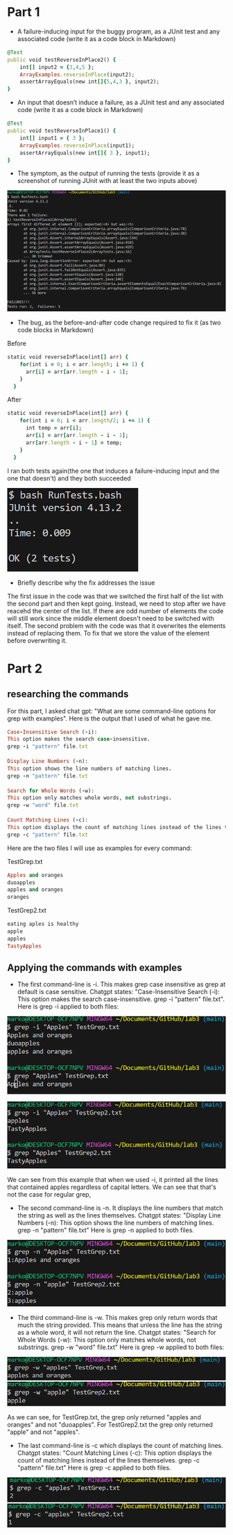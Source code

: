 # Part 1 #

* A failure-inducing input for the buggy program, as a JUnit test and any associated code (write it as a code block in Markdown)

```ruby
@Test 
public void testReverseInPlace2() {
	int[] input2 = {3,4,5 };
	ArrayExamples.reverseInPlace(input2);
	assertArrayEquals(new int[]{5,4,3 }, input2);
}


```


* An input that doesn’t induce a failure, as a JUnit test and any associated code (write it as a code block in Markdown)

```ruby
@Test 
public void testReverseInPlace1() {
    int[] input1 = { 3 };
    ArrayExamples.reverseInPlace(input1);
    assertArrayEquals(new int[]{ 3 }, input1);
}
```

* The symptom, as the output of running the tests (provide it as a screenshot of running JUnit with at least the two inputs above)

![image](symptom.png)


* The bug, as the before-and-after code change required to fix it (as two code blocks in Markdown)

Before
```ruby
static void reverseInPlace(int[] arr) {
    for(int i = 0; i < arr.length; i += 1) {
      arr[i] = arr[arr.length - i - 1];
    }
  }
```

After
```ruby
static void reverseInPlace(int[] arr) {
    for(int i = 0; i < arr.length/2; i += 1) {
      int temp = arr[i];
      arr[i] = arr[arr.length - i - 1];
      arr[arr.length - i - 1] = temp;
    }
  }


```


I ran both tests again(the one that induces a failure-inducing input and the one that doesn't) and they both succeeded

![image](symptom3.png)



* Briefly describe why the fix addresses the issue

The first issue in the code was that we switched the first half of the list with the second part and then kept going. Instead, we need to stop after we have reacehd the center of the list. If there are odd number of elements the code will still work since the middle element doesn't need to be switched with itself. The second problem with the code was that it overwrites the elements instead of replacing them. To fix that we store the value of the element before overwriting it.






# Part 2 #

## researching the commands ##
For this part, I asked chat gpt: "What are some command-line options for grep with examples". Here is the output that I used of what he gave me. 

```ruby
Case-Insensitive Search (-i):
This option makes the search case-insensitive.
grep -i "pattern" file.txt

Display Line Numbers (-n):
This option shows the line numbers of matching lines.
grep -n "pattern" file.txt

Search for Whole Words (-w):
This option only matches whole words, not substrings.
grep -w "word" file.txt

Count Matching Lines (-c):
This option displays the count of matching lines instead of the lines themselves.
grep -c "pattern" file.txt
```

Here are the two files I will use as examples for every command:

TestGrep.txt			
```ruby				
Apples and oranges		
duoapples
apples and oranges
oranges
```

TestGrep2.txt
```ruby
eating aples is healthy
apple
apples
TastyApples
```

## Applying the commands with examples ##

* The first command-line is -i. This makes grep case insensitive as grep at default is case sensitive. Chatgpt states: "Case-Insensitive Search (-i): This option makes the search case-insensitive. grep -i "pattern" file.txt".
Here is grep -i applied to both files:

![image](grep1.png)

![image](grep2.png)

We can see from this example that when we used -i, it printed all the lines that contained apples regardless of capital letters. 
We can see that that's not the case for regular grep,

* The second command-line is -n. It displays the line numbers that match the string as well as the lines themselves. Chatgpt states: "Display Line Numbers (-n):
This option shows the line numbers of matching lines. grep -n "pattern" file.txt"
Here is grep -n applied to both files.

![image](grep34.png)

* The third command-line is -w. This makes grep only return words that much the string provided. This means that unless the line has the string as a whole word, it will not return the line.
Chatgpt states: "Search for Whole Words (-w): This option only matches whole words, not substrings. grep -w "word" file.txt"
Here is grep -w applied to both files:

![image](grep5.png)
![image](grep6.png)

As we can see, for TestGrep.txt, the grep only returned "apples and oranges" and not "duoapples". For TestGrep2.txt the grep only returned "apple" and not "apples".


* The last command-line is -c which displays the count of matching lines. Chatgpt states: "Count Matching Lines (-c): This option displays the count of matching lines instead of the lines themselves.
  grep -c "pattern" file.txt"
  Here is grep -c applied to both files.

![image](grep7.png)
![image](grep8.png)
  



